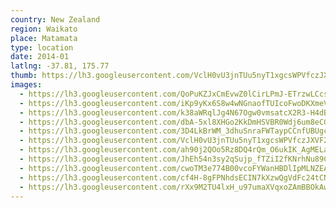 ```yaml
---
country: New Zealand
region: Waikato
place: Matamata
type: location
date: 2014-01
latlng: -37.81, 175.77
thumb: https://lh3.googleusercontent.com/VclH0vU3jnTUu5nyT1xgcsWPVfczJXVF21MSEiXfN4YUbkCqTNtJLD-16YxrijhODLETTJsCbckeopnEzsf5K7K05nIiKUEdZN1jDXygG4Wo76Zj90jw34jQxFSIHghQac9F5jOGGQ
images:
  - https://lh3.googleusercontent.com/QoPuKZJxCmEvwZ0lCirLPmJ-ETrzwLCcsF96F2iGB5SoSPWcv_VS72GKA7vS9OTSKSaA7W8BjT4jyPbduMkWJS9PuaTpWdWwgK-2idWnj1ZcXKaWk0tRzAgw7b1_gWZg5oPsv7nMpA
  - https://lh3.googleusercontent.com/iKp9yKx6S8w4wNGnaofTUIcoFwoDKXmeVFxHDgOwcwzCVdGsh16D_if1aFLtS-dcoYUtvErZw9aju_g2VTlrLQKnsGgSMk45dbJQHt9DI_QAAVea2kLt6vDNcb_UE7fG2xGYQiy2ng
  - https://lh3.googleusercontent.com/k38aWRqlJg4N67Ogw0vmsatcX2R3-H4dBZA88VbuJJbX-fBwQdwkK4vaQzeKFbM98EiI_JMfYrqrLKIpGGIlkgf2vYhResuZuTzN08DVCjhVzkA0yRpFVEl1itBogaeXcvBJaXPCxQ
  - https://lh3.googleusercontent.com/dbA-5xl8XHGo2KkDmHSVBR0Wdj6um8eCGPwzqvZm5MxZsYMGt7J63ufN3bYnAUt8f-_GN4VrlHxxsQLUimCoFoDGJKgsC5mDUqN90xUhVWYTUib90KwGq-gToL3eHuiS3_o6SkN8Qg
  - https://lh3.googleusercontent.com/3D4LkBrWM_3dhuSnraFWTaypCCnfUBUgc2IZD36YxTsc8RYJ0v8Vqmveyrg8gzdOQOIqF9pkWuy1g2icBIWK2w7WrsOSKlKgWgLBNCVUqAgnCFMop5ijuny30C73z0aIONyWEVZ9QA
  - https://lh3.googleusercontent.com/VclH0vU3jnTUu5nyT1xgcsWPVfczJXVF21MSEiXfN4YUbkCqTNtJLD-16YxrijhODLETTJsCbckeopnEzsf5K7K05nIiKUEdZN1jDXygG4Wo76Zj90jw34jQxFSIHghQac9F5jOGGQ
  - https://lh3.googleusercontent.com/ah90j2QOo5Rz8DQ4rQm_O6ukIK_AgMELayPq-2g-TQYHW-8Q0Tr-gVPLuQ4fkZj-GhL_pW4MIpS3TKDiFdio7rxcmj571AnbqxyqZeq67_kw5KK3MtZ4Jr4gpXl1FNrQ6594OLS0TK4
  - https://lh3.googleusercontent.com/JhEh54n3sy2qSujp_fTZiI2fKNrhNu89CzFCEq5zj2G93OWbPhTE4RL9KiR3RVCoIuNL764qv_h72bz_O38V8fvuUbHTn5hFMyETBxoFjFpQ0Muf25vGrDCpBnifxaIJ5_ftARNsmAU
  - https://lh3.googleusercontent.com/cwoTM3e774B00vcoFYWanHBDlIpMLNZEAaKY-f32lrfWS6YeqNF4ob6paAyxXY-WOEMISb803ppIwlx-vkXCxQJV-aLb0j8wrgJmuF7Ls0jzF8JaCZOaY3DQtYN_B78wqIvlllCIFtc
  - https://lh3.googleusercontent.com/cf4H-8gFPNhdsECIN7kXzwQgVdFc24tCNIbHshr5gXv8SydGidLU0zlosK4dGLBZZL4BKyIKfBenUDh-rxkkSUsbVomoPh9rZGtc3y2nDqVy_4QZ6lxEjhgN3SZziPjPN4zS9zluJ60
  - https://lh3.googleusercontent.com/rXx9M2TU4lxH_u97umaXVqxoZAmBBOkAwVc6u__n4tbHKEv3joEqulTXJi7gNGSboL9hH3n86EkUQWLFp5Kpy1DnesDL9u580r0VlB51v7fk_cfBoQsG1--do85gZnznF-3bRbdO06Q
---
```

